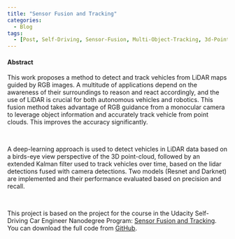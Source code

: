 ```yaml
---
title: "Sensor Fusion and Tracking"
categories:
  - Blog
tags:
  - [Post, Self-Driving, Sensor-Fusion, Multi-Object-Tracking, 3d-Point-Cloud, LiDAR, Resnet, Extended-Kalman-Filter]
---
```


#### Abstract

This work proposes a method to detect and track vehicles from
LiDAR maps guided by RGB images. A multitude of applications
depend on the awareness of their surroundings to reason and react accordingly, and the use of LiDAR is crucial for both autonomous vehicles and robotics. This fusion method takes advantage of RGB guidance from a monocular camera to leverage object information and accurately track vehicle from point clouds. This improves the accuracy significantly.

<br/>

A deep-learning approach is used to detect vehicles in LiDAR
data based on a birds-eye view perspective of the 3D point-cloud, followed by an extended Kalman filter used to track vehicles over time, based on the lidar detections fused with camera detections.
Two models (Resnet and Darknet) are implemented and their performance evaluated based on precision and recall.

<br/>

This project is based on the project for the course in the Udacity Self-Driving Car Engineer Nanodegree Program: [Sensor Fusion and Tracking](https://github.com/udacity/nd013-c2-fusion-starter). You can download the full code from [GitHub](https://github.com/IacopomC/3DMulti-Object-Tracking).